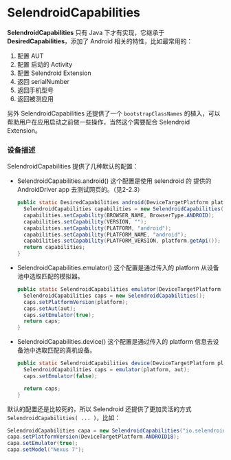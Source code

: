 # SelendroidCapabilities


**SelendroidCapabilities** 只有 Java 下才有实现，它继承于 **DesiredCapabilities**，添加了 Android 相关的特性，比如最常用的：

1. 配置 AUT
2. 配置 启动的 Activity
3. 配置 Selendroid Extension
4. 返回 serialNumber
5. 返回手机型号
6. 返回被测应用

另外 SelendroidCapabilities 还提供了一个 `bootstrapClassNames` 的植入，可以帮助用户在应用启动之前做一些操作，当然这个需要配合 Selendroid Extension。



### 设备描述

SelendroidCapabilities 提供了几种默认的配置：

* SelendroidCapabilities.android() 这个配置是使用 selendroid 的 提供的 AndroidDriver app 去测试网页的。（见2-2.3）

  ```java
  public static DesiredCapabilities android(DeviceTargetPlatform platform) {
    SelendroidCapabilities capabilities = new SelendroidCapabilities();
    capabilities.setCapability(BROWSER_NAME, BrowserType.ANDROID);
    capabilities.setCapability(VERSION, "");
    capabilities.setCapability(PLATFORM, "android");
    capabilities.setCapability(PLATFORM_NAME, "android");
    capabilities.setCapability(PLATFORM_VERSION, platform.getApi());
    return capabilities;
  }

  ```

* SelendroidCapabilities.emulator() 这个配置是通过传入的 platform 从设备池中选取匹配的模拟器。

  ```java
  public static SelendroidCapabilities emulator(DeviceTargetPlatform platform, String aut) {
    SelendroidCapabilities caps = new SelendroidCapabilities();
    caps.setPlatformVersion(platform);
    caps.setAut(aut);
    caps.setEmulator(true);
    return caps;
  }
  ```


* SelendroidCapabilities.device() 这个配置是通过传入的 platform 信息去设备池中选取匹配的真机设备。

  ```java
  public static SelendroidCapabilities device(DeviceTargetPlatform platform, String aut) {
    SelendroidCapabilities caps = emulator(platform, aut);
    caps.setEmulator(false);

    return caps;
  }
  ```

默认的配置还是比较死的，所以 Selendroid 还提供了更加灵活的方式 `SelendroidCapabilities( ... )`，比如：

```java
SelendroidCapabilities capa = new SelendroidCapabilities("io.selendroid.testapp:0.8.0");
capa.setPlatformVersion(DeviceTargetPlatform.ANDROID18);
capa.setEmulator(true);
capa.setModel("Nexus 7");
```



